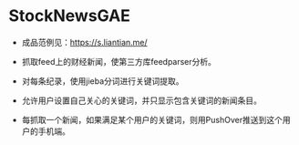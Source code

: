 # StockNewsGAE
 

- 成品范例见：https://s.liantian.me/


- 抓取feed上的财经新闻，使第三方库feedparser分析。

- 对每条纪录，使用jieba分词进行关键词提取。

- 允许用户设置自己关心的关键词，并只显示包含关键词的新闻条目。

- 每抓取一个新闻，如果满足某个用户的关键词，则用PushOver推送到这个用户的手机端。


